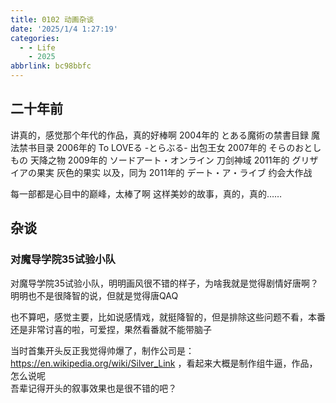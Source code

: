 ```yaml
---
title: 0102 动画杂谈
date: '2025/1/4 1:27:19'
categories:
  - - Life
    - 2025
abbrlink: bc98bbfc
---
```


## 二十年前
讲真的，感觉那个年代的作品，真的好棒啊
2004年的 とある魔術の禁書目録 魔法禁书目录
2006年的 To LOVEる -とらぶる- 出包王女
2007年的 そらのおとしもの 天降之物
2009年的 ソードアート・オンライン 刀剑神域
2011年的 グリザイアの果実 灰色的果实
以及，同为 2011年的 デート・ア・ライブ 约会大作战

每一部都是心目中的巅峰，太棒了啊
这样美妙的故事，真的，真的……


## 杂谈
### 对魔导学院35试验小队
对魔导学院35试验小队，明明画风很不错的样子，为啥我就是觉得剧情好唐啊？明明也不是很降智的说，但就是觉得唐QAQ

也不算吧，感觉主要，比如说感情戏，就挺降智的，但是排除这些问题不看，本番还是非常讨喜的啦，可爱捏，果然看番就不能带脑子

当时首集开头反正我觉得帅爆了，制作公司是：https://en.wikipedia.org/wiki/Silver_Link ，看起来大概是制作组牛逼，作品，怎么说呢    
吾辈记得开头的叙事效果也是很不错的吧？  



